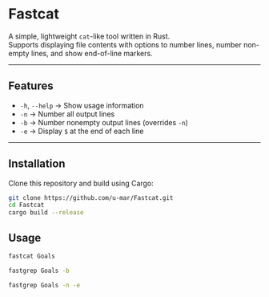 # Fastcat

A simple, lightweight `cat`-like tool written in Rust.  
Supports displaying file contents with options to number lines, number non-empty lines, and show end-of-line markers.

---

## Features
- `-h`, `--help` → Show usage information  
- `-n` → Number all output lines  
- `-b` → Number nonempty output lines (overrides `-n`)  
- `-e` → Display `$` at the end of each line  

---

## Installation

Clone this repository and build using Cargo:

```bash
git clone https://github.com/u-mar/Fastcat.git
cd Fastcat
cargo build --release
```
## Usage

```bash
fastcat Goals
```
```bash
fastgrep Goals -b
```
```bash
fastgrep Goals -n -e
```